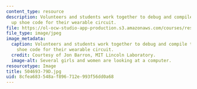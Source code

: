 ```yaml
---
content_type: resource
description: Volunteers and students work together to debug and compile the light
  up shoe code for their wearable circuit.
file: https://ol-ocw-studio-app-production.s3.amazonaws.com/courses/res-2-005-girls-who-build-make-your-own-wearables-workshop-spring-2015/8cfea683548af896712e993f56dd0a68_504693-79D.jpg
file_type: image/jpeg
image_metadata:
  caption: Volunteers and students work together to debug and compile the light up
    shoe code for their wearable circuit.
  credit: Courtesy of Jon Barron, MIT Lincoln Laboratory.
  image-alt: Several girls and women are looking at a computer.
resourcetype: Image
title: 504693-79D.jpg
uid: 8cfea683-548a-f896-712e-993f56dd0a68
---
```

